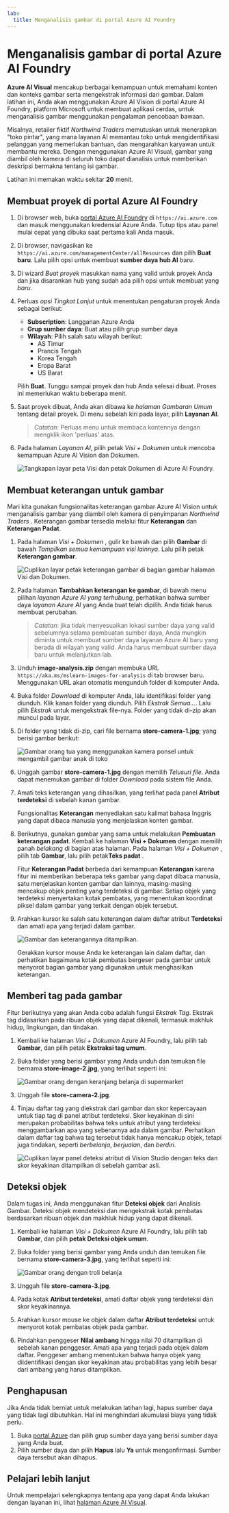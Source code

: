 ```yaml
---
lab:
  title: Menganalisis gambar di portal Azure AI Foundry
---
```


# Menganalisis gambar di portal Azure AI Foundry

**Azure AI Visual** mencakup berbagai kemampuan untuk memahami konten dan konteks gambar serta mengekstrak informasi dari gambar. Dalam latihan ini, Anda akan menggunakan Azure AI Vision di portal Azure AI Foundry, platform Microsoft untuk membuat aplikasi cerdas, untuk menganalisis gambar menggunakan pengalaman pencobaan bawaan. 

Misalnya, retailer fiktif *Northwind Traders* memutuskan untuk menerapkan "toko pintar", yang mana layanan AI memantau toko untuk mengidentifikasi pelanggan yang memerlukan bantuan, dan mengarahkan karyawan untuk membantu mereka. Dengan menggunakan Azure AI Visual, gambar yang diambil oleh kamera di seluruh toko dapat dianalisis untuk memberikan deskripsi bermakna tentang isi gambar.

Latihan ini memakan waktu sekitar **20** menit.

## Membuat proyek di portal Azure AI Foundry

1. Di browser web, buka [portal Azure AI Foundry](https://ai.azure.com) di `https://ai.azure.com` dan masuk menggunakan kredensial Azure Anda. Tutup tips atau panel mulai cepat yang dibuka saat pertama kali Anda masuk. 

1. Di browser, navigasikan ke `https://ai.azure.com/managementCenter/allResources` dan pilih **Buat baru**. Lalu pilih opsi untuk membuat **sumber daya hub AI** baru.

1. Di wizard *Buat proyek* masukkan nama yang valid untuk proyek Anda dan jika disarankan hub yang sudah ada pilih opsi untuk membuat yang *baru*. 

1. Perluas *opsi Tingkat Lanjut* untuk menentukan pengaturan proyek Anda sebagai berikut:
    - **Subscription**: Langganan Azure Anda
    - **Grup sumber daya**: Buat atau pilih grup sumber daya
    - **Wilayah**: Pilih salah satu wilayah berikut:
        * AS Timur
        * Prancis Tengah
        * Korea Tengah
        * Eropa Barat
        * US Barat

    Pilih **Buat**. Tunggu sampai proyek dan hub Anda selesai dibuat. Proses ini memerlukan waktu beberapa menit.

1. Saat proyek dibuat, Anda akan dibawa ke *halaman Gambaran Umum* tentang detail proyek. Di menu sebelah kiri pada layar, pilih **Layanan AI**. 

    >*Catatan*: Perluas menu untuk membaca kontennya dengan mengklik ikon 'perluas' atas. 

1. Pada halaman *Layanan AI*, pilih petak *Visi + Dokumen* untuk mencoba kemampuan Azure AI Vision dan Dokumen.

    ![Tangkapan layar peta Visi dan petak Dokumen di Azure AI Foundry.](./media/vision-document-tile.png)

## Membuat keterangan untuk gambar

Mari kita gunakan fungsionalitas keterangan gambar Azure AI Vision untuk menganalisis gambar yang diambil oleh kamera di penyimpanan *Northwind Traders* . Keterangan gambar tersedia melalui fitur **Keterangan** dan **Keterangan Padat**.

1. Pada halaman *Visi + Dokumen* , gulir ke bawah dan pilih **Gambar** di bawah *Tampilkan semua kemampuan visi lainnya*. Lalu pilih petak **Keterangan gambar**.

    ![Cuplikan layar petak keterangan gambar di bagian gambar halaman Visi dan Dokumen.](./media/vision-image-captioning-tile.png)

1. Pada halaman **Tambahkan keterangan ke gambar**, di bawah menu pilihan *layanan Azure AI yang terhubung*, perhatikan bahwa sumber daya *layanan Azure AI* yang Anda buat telah dipilih. Anda tidak harus membuat perubahan. 

    >*Catatan*: jika tidak menyesuaikan lokasi sumber daya yang valid sebelumnya selama pembuatan sumber daya, Anda mungkin diminta untuk membuat sumber daya layanan Azure AI baru yang berada di wilayah yang valid. Anda harus membuat sumber daya baru untuk melanjutkan lab.  

1. Unduh **image-analysis.zip** dengan membuka URL `https://aka.ms/mslearn-images-for-analysis` di tab browser baru. Menggunakan URL akan otomatis mengunduh folder di komputer Anda. 

1. Buka folder *Download* di komputer Anda, lalu identifikasi folder yang diunduh. Klik kanan folder yang diunduh. Pilih *Ekstrak Semua...*. Lalu pilih *Ekstrak* untuk mengekstrak file-nya. Folder yang tidak di-zip akan muncul pada layar.  

1. Di folder yang tidak di-zip, cari file bernama **store-camera-1.jpg**; yang berisi gambar berikut:

    ![Gambar orang tua yang menggunakan kamera ponsel untuk mengambil gambar anak di toko](./media/analyze-images-vision/store-camera-1.jpg)

1. Unggah gambar **store-camera-1.jpg** dengan memilih *Telusuri file*. Anda dapat menemukan gambar di folder *Download* pada sistem file Anda.

1. Amati teks keterangan yang dihasilkan, yang terlihat pada panel **Atribut terdeteksi** di sebelah kanan gambar.

    Fungsionalitas **Keterangan** menyediakan satu kalimat bahasa Inggris yang dapat dibaca manusia yang menjelaskan konten gambar.

1. Berikutnya, gunakan gambar yang sama untuk melakukan **Pembuatan keterangan padat**. Kembali ke halaman **Visi + Dokumen** dengan memilih panah *belakang* di bagian atas halaman. Pada halaman *Visi + Dokumen* , pilih tab **Gambar**, lalu pilih petak**Teks padat** .

    Fitur **Keterangan Padat** berbeda dari kemampuan **Keterangan** karena fitur ini memberikan beberapa teks gambar yang dapat dibaca manusia, satu menjelaskan konten gambar dan lainnya, masing-masing mencakup objek penting yang terdeteksi di gambar. Setiap objek yang terdeteksi menyertakan kotak pembatas, yang menentukan koordinat piksel dalam gambar yang terkait dengan objek tersebut.

1. Arahkan kursor ke salah satu keterangan dalam daftar atribut **Terdeteksi** dan amati apa yang terjadi dalam gambar.

    ![Gambar dan keterangannya ditampilkan.](./media/analyze-images-vision/dense-captioning.png)

    Gerakkan kursor mouse Anda ke keterangan lain dalam daftar, dan perhatikan bagaimana kotak pembatas bergeser pada gambar untuk menyorot bagian gambar yang digunakan untuk menghasilkan keterangan.

## Memberi tag pada gambar 

Fitur berikutnya yang akan Anda coba adalah fungsi *Ekstrak Tag*. Ekstrak tag didasarkan pada ribuan objek yang dapat dikenali, termasuk makhluk hidup, lingkungan, dan tindakan.

1. Kembali ke halaman *Visi + Dokumen* Azure AI Foundry, lalu pilih tab **Gambar**, dan pilih petak **Ekstraksi tag umum**.

1. Buka folder yang berisi gambar yang Anda unduh dan temukan file bernama **store-image-2.jpg**, yang terlihat seperti ini:

    ![Gambar orang dengan keranjang belanja di supermarket](./media/analyze-images-vision/store-camera-2.jpg)

1. Unggah file **store-camera-2.jpg**.

1. Tinjau daftar tag yang diekstrak dari gambar dan skor kepercayaan untuk tiap tag di panel atribut terdeteksi. Skor keyakinan di sini merupakan probabilitas bahwa teks untuk atribut yang terdeteksi menggambarkan apa yang sebenarnya ada dalam gambar. Perhatikan dalam daftar tag bahwa tag tersebut tidak hanya mencakup objek, tetapi juga tindakan, seperti *berbelanja*, *berjualan*, dan *berdiri*.

    ![Cuplikan layar panel deteksi atribut di Vision Studio dengan teks dan skor keyakinan ditampilkan di sebelah gambar asli.](./media/analyze-images-vision/detect-attributes.png)

## Deteksi objek

Dalam tugas ini, Anda menggunakan fitur **Deteksi objek** dari Analisis Gambar. Deteksi objek mendeteksi dan mengekstrak kotak pembatas berdasarkan ribuan objek dan makhluk hidup yang dapat dikenali.

1. Kembali ke halaman *Visi + Dokumen* Azure AI Foundry, lalu pilih tab **Gambar**, dan pilih **petak Deteksi objek umum**.

1. Buka folder yang berisi gambar yang Anda unduh dan temukan file bernama **store-camera-3.jpg**, yang terlihat seperti ini:

    ![Gambar orang dengan troli belanja](./media/analyze-images-vision/store-camera-3.jpg)

1. Unggah file **store-camera-3.jpg**.

1. Pada kotak **Atribut terdeteksi**, amati daftar objek yang terdeteksi dan skor keyakinannya.

1. Arahkan kursor mouse ke objek dalam daftar **Atribut terdeteksi** untuk menyorot kotak pembatas objek pada gambar.

1. Pindahkan penggeser **Nilai ambang** hingga nilai 70 ditampilkan di sebelah kanan penggeser. Amati apa yang terjadi pada objek dalam daftar. Penggeser ambang menentukan bahwa hanya objek yang diidentifikasi dengan skor keyakinan atau probabilitas yang lebih besar dari ambang yang harus ditampilkan.

## Penghapusan

Jika Anda tidak berniat untuk melakukan latihan lagi, hapus sumber daya yang tidak lagi dibutuhkan. Hal ini menghindari akumulasi biaya yang tidak perlu.

1. Buka [portal Azure]( https://portal.azure.com) dan pilih grup sumber daya yang berisi sumber daya yang Anda buat. 
1. Pilih sumber daya dan pilih **Hapus** lalu **Ya** untuk mengonfirmasi. Sumber daya tersebut akan dihapus.

## Pelajari lebih lanjut

Untuk mempelajari selengkapnya tentang apa yang dapat Anda lakukan dengan layanan ini, lihat [halaman Azure AI Visual](https://learn.microsoft.com/azure/ai-services/computer-vision/overview).
